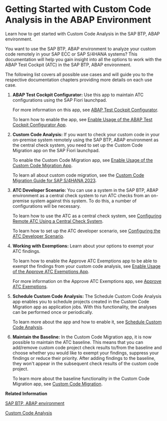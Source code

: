 <!-- loio2fc0fea9aaff42728f8ccbcbe955f2a8 -->

# Getting Started with Custom Code Analysis in the ABAP Environment

Learn how to get started with Custom Code Analysis in the SAP BTP, ABAP environment.

You want to use the SAP BTP, ABAP environment to analyze your custom code remotely in your SAP ECC or SAP S/4HANA systems? This documentation will help you gain insight into all the options to work with the ABAP Test Cockpit \(ATC\) in the SAP BTP, ABAP environment.

The following list covers all possible use cases and will guide you to the respective documentation chapters providing more details on each use case.

1.  **ABAP Test Cockpit Configurator:** Use this app to maintain ATC configurations using the SAP Fiori launchpad.

    For more information on this app, see [ABAP Test Cockpit Configurator](https://help.sap.com/docs/sap-btp-abap-environment/abap-environment/abap-test-cockpit-configurator).

    To learn how to enable the app, see [Enable Usage of the ABAP Test Cockpit Configurator App](https://help.sap.com/docs/sap-btp-abap-environment/abap-environment/enable-usage-of-abap-test-cockpit-configurator-app).

2.  **Custom Code Analysis:** If you want to check your custom code in your on-premise system remotely using the SAP BTP, ABAP environment as the central check system, you need to set up the Custom Code Migration app on the SAP Fiori launchpad.

    To enable the Custom Code Migration app, see [Enable Usage of the Custom Code Migration App](https://help.sap.com/docs/sap-btp-abap-environment/abap-environment/enable-usage-of-custom-code-migration-app).

    To learn all about custom code migration, see the [Custom Code Migration Guide for SAP S/4HANA 2023](https://help.sap.com/doc/9dcbc5e47ba54a5cbb509afaa49dd5a1/2023.000/en-US/CustomCodeMigration_EndToEnd.pdf).

3.  **ATC Developer Scenario:** You can use a system in the SAP BTP, ABAP environment as a central check system to run ATC checks from an on-premise system against this system. To do this, a number of configurations will be necessary.

    To learn how to use the ATC as a central check system, see [Configuring Remote ATC Using a Central Check System](https://help.sap.com/docs/sap-btp-abap-environment/abap-environment/configuring-remote-atc-using-central-check-system?).

    To learn how to set up the ATC developer scenario, see [Configuring the ATC Developer Scenario](https://help.sap.com/docs/sap-btp-abap-environment/abap-environment/using-sap-btp-system-as-atc-central-check-system).

4.  **Working with Exemptions:** Learn about your options to exempt your ATC findings.

    To learn how to enable the Approve ATC Exemptions app to be able to exempt the findings from your custom code analysis, see [Enable Usage of the Approve ATC Exemptions App](https://help.sap.com/docs/sap-btp-abap-environment/abap-environment/enable-usage-of-approve-atc-exemptions-app).

    For more information on the Approve ATC Exemptions app, see [Approve ATC Exemptions](https://help.sap.com/docs/sap-btp-abap-environment/abap-environment/approve-atc-exemptions).

5.  **Schedule Custom Code Analysis:** The Schedule Custom Code Analysis app enables you to schedule projects created in the Custom Code Migration app as application jobs. With this functionality, the analyses can be performed once or periodically.

    To learn more about the app and how to enable it, see [Schedule Custom Code Analysis](https://help.sap.com/docs/sap-btp-abap-environment/abap-environment/schedule-custom-code-analysis).

6.  **Maintain the Baseline:** In the Custom Code Migration app, it is now possible to maintain the ATC baseline. This means that you can add/remove custom code project check results to/from the baseline​ and choose whether you would like to exempt your findings, suppress your findings or reduce their priority. After adding findings to the baseline, they won't appear in the subsequent check results of the custom code project.

    To learn more about the baseline functionality in the Custom Code Migration app, see [Custom Code Migration](https://help.sap.com/docs/sap-btp-abap-environment/abap-environment/custom-code-migration).


**Related Information**  


[SAP BTP, ABAP environment](https://help.sap.com/docs/sap-btp-abap-environment)

[Custom Code Analysis](../50-administration-and-ops/custom-code-analysis-15d0a1a.md "")


